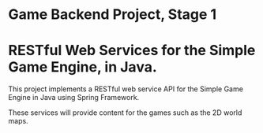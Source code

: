 # Game Backend Project, Stage 1 
# RESTful Web Services for the Simple Game Engine, in Java.
This project implements a RESTful web service API for the Simple Game Engine in Java using Spring Framework.

These services will provide content for the games such as the 2D world maps.

